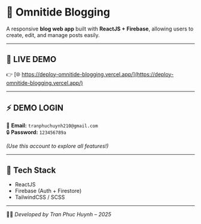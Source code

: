 # 📰 Omnitide Blogging

A responsive **blog web app** built with **ReactJS + Firebase**, allowing users to create, edit, and manage posts easily.

---

## 🚀 **LIVE DEMO**
👉 [🌐 https://deploy-omnitide-blogging.vercel.app/](https://deploy-omnitide-blogging.vercel.app/)

---

## ⚡️ **DEMO LOGIN**
🔑 **Email:** `tranphuchuynh210@gmail.com`  
🔒 **Password:** `123456789a`

*(Use this account to explore all features!)*

---

## 🧩 Tech Stack
- ReactJS  
- Firebase (Auth + Firestore)  
- TailwindCSS / SCSS  

---

👨‍💻 *Developed by Tran Phuc Huynh – 2025*
